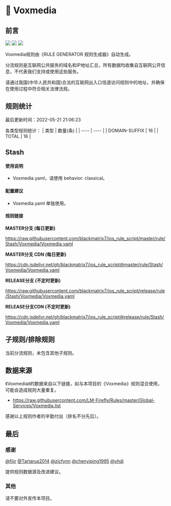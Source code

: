# 🧸 Voxmedia

## 前言

![](https://shields.io/badge/-移除重复规则-ff69b4) ![](https://shields.io/badge/-DOMAIN与DOMAIN--SUFFIX合并-green) ![](https://shields.io/badge/-IP--CIDR(6)合并-blueviolet) 

Voxmedia规则由《RULE GENERATOR 规则生成器》自动生成。

分流规则是互联网公共服务的域名和IP地址汇总，所有数据均收集自互联网公开信息，不代表我们支持或使用这些服务。

请通过我国(中华人民共和国)合法的互联网出入口信道访问规则中的地址，并确保在使用过程中符合相关法律法规。

## 规则统计

最后更新时间：2022-05-21 21:06:23

各类型规则统计：
| 类型 | 数量(条)  | 
| ---- | ----  |
| DOMAIN-SUFFIX | 16  | 
| TOTAL | 16  | 


## Stash 

#### 使用说明
- Voxmedia.yaml，请使用 behavior: classical。

#### 配置建议
- Voxmedia.yaml 单独使用。

#### 规则链接
**MASTER分支 (每日更新)**

https://raw.githubusercontent.com/blackmatrix7/ios_rule_script/master/rule/Stash/Voxmedia/Voxmedia.yaml

**MASTER分支 CDN (每日更新)**

https://cdn.jsdelivr.net/gh/blackmatrix7/ios_rule_script@master/rule/Stash/Voxmedia/Voxmedia.yaml

**RELEASE分支 (不定时更新)**

https://raw.githubusercontent.com/blackmatrix7/ios_rule_script/release/rule/Stash/Voxmedia/Voxmedia.yaml

**RELEASE分支CDN (不定时更新)**

https://cdn.jsdelivr.net/gh/blackmatrix7/ios_rule_script@release/rule/Stash/Voxmedia/Voxmedia.yaml

## 子规则/排除规则


当前分流规则，未包含其他子规则。

## 数据来源

《Voxmedia》的数据来自以下链接，如与本项目的《Voxmedia》规则混合使用，可能会造成规则大量重复。

- https://raw.githubusercontent.com/LM-Firefly/Rules/master/Global-Services/Voxmedia.list


感谢以上规则作者的辛勤付出（排名不分先后）。

## 最后

### 感谢

[@fiiir](https://github.com/fiiir) [@Tartarus2014](https://github.com/Tartarus2014) [@zjcfynn](https://github.com/zjcfynn) [@chenyiping1995](https://github.com/chenyiping1995) [@vhdj](https://github.com/vhdj)

提供规则数据源及改进建议。

### 其他

请不要对外宣传本项目。